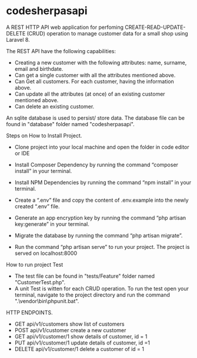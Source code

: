 # codesherpasapi

A REST HTTP API web application for perfoming CREATE-READ-UPDATE-DELETE (CRUD) operation to manage customer data for a small shop using Laravel 8.

The REST API  have the following capabilities:

- Creating a new customer with the following attributes: name, surname, email and birthdate.
- Can get a single customer with all the attributes mentioned above.
- Can Get all customers. For each customer, having the information above. 
- Can update all the attributes (at once) of an existing customer mentioned above.
- Can delete an existing customer.

An sqlite database is used to persist/ store data. The database file can be found in "database" folder named "codesherpasapi".

Steps on How to Install Project.
- Clone project  into your local machine and open the folder in code editor or IDE
- Install Composer Dependency by running the command  “composer install” in your terminal.
- Install NPM Dependencies by running the command “npm install” in your terminal.
- Create a “.env” file and copy the content of .env.example into the newly created “.env” file.
- Generate an app encryption key by running the command “php artisan key:generate” in your terminal.
- Migrate the database by running the command “php artisan migrate”. 

- Run the command “php artisan serve” to run your project. The project is served on localhost:8000

 How to run project Test
 - The test file can be found in "tests/Feature" folder named "CustomerTest.php".
 - A unit Test is witten for each CRUD operation.  To run the test open your terminal, navigate to the project directory and run the command ".\vendor\bin\phpunit.bat".


HTTP ENDPOINTS.
- GET     api/v1/customers          show list of customers
- POST    api/v1/customer           create a new customer
- GET     api/v1/customer/1         show details of customer, id = 1
- PUT     api/v1/customer/1         update details of customer, id =1  
- DELETE  api/v1/customer/1         delete a customer of id = 1


